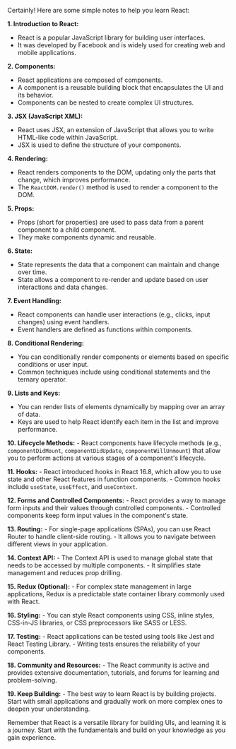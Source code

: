 Certainly! Here are some simple notes to help you learn React:

**1. Introduction to React:**
   - React is a popular JavaScript library for building user interfaces.
   - It was developed by Facebook and is widely used for creating web and mobile applications.

**2. Components:**
   - React applications are composed of components.
   - A component is a reusable building block that encapsulates the UI and its behavior.
   - Components can be nested to create complex UI structures.

**3. JSX (JavaScript XML):**
   - React uses JSX, an extension of JavaScript that allows you to write HTML-like code within JavaScript.
   - JSX is used to define the structure of your components.

**4. Rendering:**
   - React renders components to the DOM, updating only the parts that change, which improves performance.
   - The `ReactDOM.render()` method is used to render a component to the DOM.

**5. Props:**
   - Props (short for properties) are used to pass data from a parent component to a child component.
   - They make components dynamic and reusable.

**6. State:**
   - State represents the data that a component can maintain and change over time.
   - State allows a component to re-render and update based on user interactions and data changes.

**7. Event Handling:**
   - React components can handle user interactions (e.g., clicks, input changes) using event handlers.
   - Event handlers are defined as functions within components.

**8. Conditional Rendering:**
   - You can conditionally render components or elements based on specific conditions or user input.
   - Common techniques include using conditional statements and the ternary operator.

**9. Lists and Keys:**
   - You can render lists of elements dynamically by mapping over an array of data.
   - Keys are used to help React identify each item in the list and improve performance.

**10. Lifecycle Methods:**
    - React components have lifecycle methods (e.g., `componentDidMount`, `componentDidUpdate`, `componentWillUnmount`) that allow you to perform actions at various stages of a component's lifecycle.

**11. Hooks:**
    - React introduced hooks in React 16.8, which allow you to use state and other React features in function components.
    - Common hooks include `useState`, `useEffect`, and `useContext`.

**12. Forms and Controlled Components:**
    - React provides a way to manage form inputs and their values through controlled components.
    - Controlled components keep form input values in the component's state.

**13. Routing:**
    - For single-page applications (SPAs), you can use React Router to handle client-side routing.
    - It allows you to navigate between different views in your application.

**14. Context API:**
    - The Context API is used to manage global state that needs to be accessed by multiple components.
    - It simplifies state management and reduces prop drilling.

**15. Redux (Optional):**
    - For complex state management in large applications, Redux is a predictable state container library commonly used with React.

**16. Styling:**
    - You can style React components using CSS, inline styles, CSS-in-JS libraries, or CSS preprocessors like SASS or LESS.

**17. Testing:**
    - React applications can be tested using tools like Jest and React Testing Library.
    - Writing tests ensures the reliability of your components.

**18. Community and Resources:**
    - The React community is active and provides extensive documentation, tutorials, and forums for learning and problem-solving.

**19. Keep Building:**
    - The best way to learn React is by building projects. Start with small applications and gradually work on more complex ones to deepen your understanding.

Remember that React is a versatile library for building UIs, and learning it is a journey. Start with the fundamentals and build on your knowledge as you gain experience.